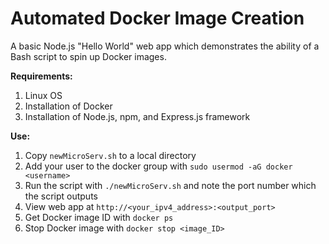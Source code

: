 # Automated Docker Image Creation  

A basic Node.js "Hello World" web app which demonstrates the ability of a Bash script to spin up Docker images. 

**Requirements:**  
1. Linux OS  
2. Installation of Docker  
3. Installation of Node.js, npm, and Express.js framework  

**Use:**  
1. Copy ```newMicroServ.sh``` to a local directory  
2. Add your user to the docker group with ```sudo usermod -aG docker <username>```  
3. Run the script with ```./newMicroServ.sh``` and note the port number which the script outputs  
4. View web app at ```http://<your_ipv4_address>:<output_port>```  
5. Get Docker image ID with ```docker ps```  
6. Stop Docker image with ```docker stop <image_ID>```
